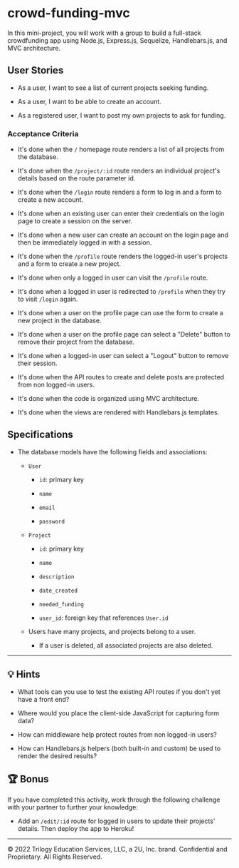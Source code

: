 # crowd-funding-mvc

In this mini-project, you will work with a group to build a full-stack crowdfunding app using Node.js, Express.js, Sequelize, Handlebars.js, and MVC architecture.

## User Stories

- As a user, I want to see a list of current projects seeking funding.

- As a user, I want to be able to create an account.

- As a registered user, I want to post my own projects to ask for funding.

### Acceptance Criteria

- It's done when the `/` homepage route renders a list of all projects from the database.

- It's done when the `/project/:id` route renders an individual project's details based on the route parameter id.

- It's done when the `/login` route renders a form to log in and a form to create a new account.

- It's done when an existing user can enter their credentials on the login page to create a session on the server.

- It's done when a new user can create an account on the login page and then be immediately logged in with a session.

- It's done when the `/profile` route renders the logged-in user's projects and a form to create a new project.

- It's done when only a logged in user can visit the `/profile` route.

- It's done when a logged in user is redirected to `/profile` when they try to visit `/login` again.

- It's done when a user on the profile page can use the form to create a new project in the database.

- It's done when a user on the profile page can select a "Delete" button to remove their project from the database.

- It's done when a logged-in user can select a "Logout" button to remove their session.

- It's done when the API routes to create and delete posts are protected from non logged-in users.

- It's done when the code is organized using MVC architecture.

- It's done when the views are rendered with Handlebars.js templates.

## Specifications

- The database models have the following fields and associations:

  - `User`

    - `id`: primary key

    - `name`

    - `email`

    - `password`

  - `Project`

    - `id`: primary key

    - `name`

    - `description`

    - `date_created`

    - `needed_funding`

    - `user_id`: foreign key that references `User.id`

  - Users have many projects, and projects belong to a user.

    - If a user is deleted, all associated projects are also deleted.

---

## 💡 Hints

- What tools can you use to test the existing API routes if you don't yet have a front end?

- Where would you place the client-side JavaScript for capturing form data?

- How can middleware help protect routes from non logged-in users?

- How can Handlebars.js helpers (both built-in and custom) be used to render the desired results?

## 🏆 Bonus

If you have completed this activity, work through the following challenge with your partner to further your knowledge:

- Add an `/edit/:id` route for logged in users to update their projects' details. Then deploy the app to Heroku!

---

© 2022 Trilogy Education Services, LLC, a 2U, Inc. brand. Confidential and Proprietary. All Rights Reserved.